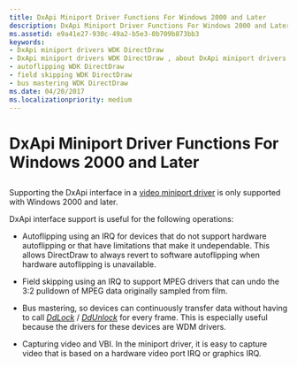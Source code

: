 ```yaml
---
title: DxApi Miniport Driver Functions For Windows 2000 and Later
description: DxApi Miniport Driver Functions For Windows 2000 and Later
ms.assetid: e9a41e27-930c-49a2-b5e3-0b709b873bb3
keywords:
- DxApi miniport drivers WDK DirectDraw
- DxApi miniport drivers WDK DirectDraw , about DxApi miniport drivers
- autoflipping WDK DirectDraw
- field skipping WDK DirectDraw
- bus mastering WDK DirectDraw
ms.date: 04/20/2017
ms.localizationpriority: medium
---
```


# DxApi Miniport Driver Functions For Windows 2000 and Later


## <span id="ddk_dxapi_miniport_driver_functions_for_windows_2000_and_later_gg"></span><span id="DDK_DXAPI_MINIPORT_DRIVER_FUNCTIONS_FOR_WINDOWS_2000_AND_LATER_GG"></span>


Supporting the DxApi interface in a [video miniport driver](video-miniport-drivers-in-the-windows-2000-display-driver-model.md) is only supported with Windows 2000 and later.

DxApi interface support is useful for the following operations:

-   Autoflipping using an IRQ for devices that do not support hardware autoflipping or that have limitations that make it undependable. This allows DirectDraw to always revert to software autoflipping when hardware autoflipping is unavailable.

-   Field skipping using an IRQ to support MPEG drivers that can undo the 3:2 pulldown of MPEG data originally sampled from film.

-   Bus mastering, so devices can continuously transfer data without having to call [*DdLock*](https://docs.microsoft.com/windows/desktop/api/ddrawint/nc-ddrawint-pdd_surfcb_lock) / [*DdUnlock*](https://docs.microsoft.com/windows/desktop/api/ddrawint/nc-ddrawint-pdd_surfcb_unlock) for every frame. This is especially useful because the drivers for these devices are WDM drivers.

-   Capturing video and VBI. In the miniport driver, it is easy to capture video that is based on a hardware video port IRQ or graphics IRQ.

 

 





